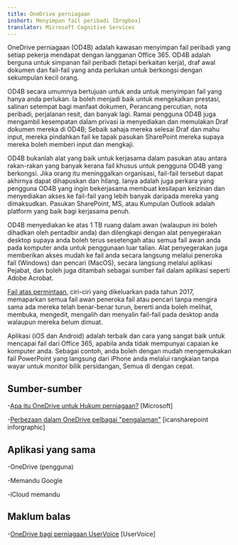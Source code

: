 ```yaml
---
title: OneDrive perniagaan
inshort: Menyimpan fail peribadi [Dropbox]
translator: Microsoft Cognitive Services
---
```



OneDrive perniagaan (OD4B) adalah kawasan menyimpan fail peribadi yang setiap pekerja mendapat dengan langganan Office 365. OD4B adalah berguna untuk simpanan fail peribadi (tetapi berkaitan kerja), draf awal dokumen dan fail-fail yang anda perlukan untuk berkongsi dengan sekumpulan kecil orang.

OD4B secara umumnya bertujuan untuk anda untuk menyimpan fail yang hanya anda perlukan. Ia boleh menjadi baik untuk mengekalkan prestasi, salinan setempat bagi manfaat dokumen, Perancang percutian, nota peribadi, perjalanan resit, dan banyak lagi. Ramai pengguna OD4B juga mengambil kesempatan dalam privasi ia menyediakan dan memulakan Draf dokumen mereka di OD4B; Sebaik sahaja mereka selesai Draf dan mahu input, mereka pindahkan fail ke tapak pasukan SharePoint mereka supaya mereka boleh memberi input dan mengkaji.

OD4B bukanlah alat yang baik untuk kerjasama dalam pasukan atau antara rakan-rakan yang banyak kerana fail khusus untuk pengguna OD4B yang berkongsi. Jika orang itu meninggalkan organisasi, fail-fail tersebut dapat akhirnya dapat dihapuskan dan hilang. Ianya adalah juga perkara yang pengguna OD4B yang ingin bekerjasama membuat kesilapan keizinan dan menyediakan akses ke fail-fail yang lebih banyak daripada mereka yang dimaksudkan. Pasukan SharePoint, MS, atau Kumpulan Outlook adalah platform yang baik bagi kerjasama penuh.

OD4B menyediakan ke atas 1 TB ruang dalam awan (walaupun ini boleh dihadkan oleh pentadbir anda) dan dilengkapi dengan alat penyegerakan desktop supaya anda boleh terus sesetengah atau semua fail awan anda pada komputer anda untuk penggunaan luar talian. Alat penyegerakan juga memberikan akses mudah ke fail anda secara langsung melalui peneroka fail (Windows) dan pencari (MacOS), secara langsung melalui aplikasi Pejabat, dan boleh juga ditambah sebagai sumber fail dalam aplikasi seperti Adobe Acrobat. 

[Fail atas permintaan](https://blogs.office.com/en-us/2017/05/11/introducing-onedrive-files-on-demand-and-additional-features-making-it-easier-to-access-and-share-files/), ciri-ciri yang dikeluarkan pada tahun 2017, memaparkan semua fail awan peneroka fail atau pencari tanpa mengira sama ada mereka telah benar-benar turun, bererti anda boleh melihat, membuka, mengedit, mengalih dan menyalin fail-fail pada desktop anda walaupun mereka belum dimuat.

Aplikasi (iOS dan Android) adalah terbaik dan cara yang sangat baik untuk mencapai fail dari Office 365, apabila anda tidak mempunyai capaian ke komputer anda. Sebagai contoh, anda boleh dengan mudah mengemukakan fail PowerPoint yang langsung dari iPhone anda melalui rangkaian tanpa wayar untuk monitor bilik persidangan, Semua di dengan cepat.

Sumber-sumber
---------

-[Apa itu OneDrive untuk
    Hukum perniagaan?](https://support.office.com/en-us/article/What-is-OneDrive-for-Business-187f90af-056f-47c0-9656-cc0ddca7fdc2)
    \[Microsoft\]

-[Perbezaan dalam OneDrive pelbagai
    "pengalaman"](http://icsh.pt/OneDriveTree) \[icansharepoint
    inforgraphic\]

Aplikasi yang sama
--------------------

-OneDrive (pengguna)

-Memandu Google

-iCloud memandu

Maklum balas
---------

-[OneDrive bagi perniagaan UserVoice](https://onedrive.uservoice.com/forums/262982-onedrive/category/86090-onedrive-for-business)
    \[UserVoice\]


